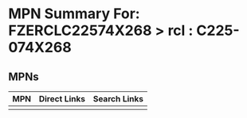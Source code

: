 



# MPN Summary For: FZERCLC22574X268 > rcl : C225-074X268

## MPNs
  

|MPN|Direct Links|Search Links|
| :--- | :--- | :--- |
||||
